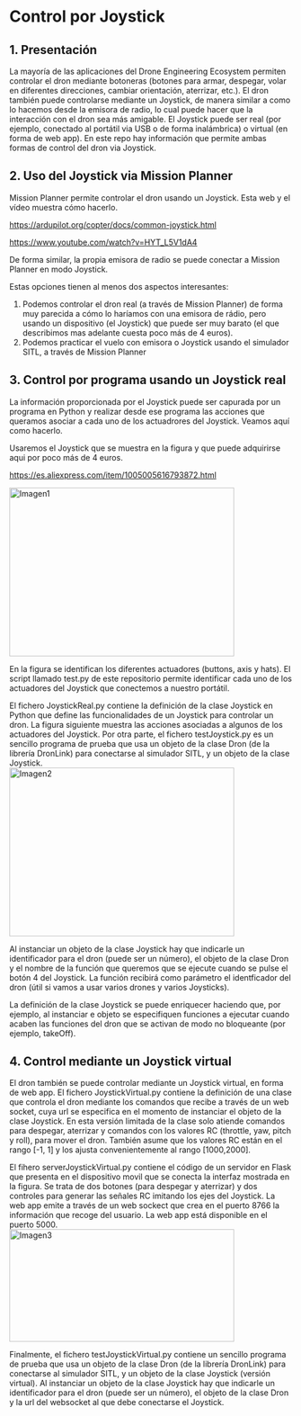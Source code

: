 # Control por Joystick   
## 1. Presentación
La mayoría de las aplicaciones del Drone Engineering Ecosystem permiten controlar el dron mediante botoneras (botones para armar, despegar, volar en diferentes direcciones, cambiar orientación, aterrizar, etc.). El dron también puede controlarse mediante un Joystick, de manera similar a como lo hacemos desde la emisora de radio, lo cual puede hacer que la interacción con el dron sea más amigable. El Joystick puede ser real (por ejemplo, conectado al portátil via USB o de forma inalámbrica) o virtual (en forma de web app). En este repo hay información que permite ambas formas de control del dron via Joystick.    
    
## 2. Uso del Joystick via Mission Planner    
Mission Planner permite controlar el dron usando un Joystick. Esta web y el vídeo muestra cómo hacerlo.    
   
https://ardupilot.org/copter/docs/common-joystick.html     
      
https://www.youtube.com/watch?v=HYT_L5V1dA4      

De forma similar, la propia emisora de radio se puede conectar a Mission Planner en modo Joystick.    

Estas opciones tienen al menos dos aspectos interesantes:
1. Podemos controlar el dron real (a través de Mission Planner) de forma muy parecida a cómo lo haríamos con una emisora de rádio, pero usando un dispositivo (el Joystick) que puede ser muy barato (el que describimos mas adelante cuesta poco más de 4 euros).
2. Podemos practicar el vuelo con emisora o Joystick usando el simulador SITL, a través de Mission Planner

## 3. Control por programa usando un Joystick real         
La información proporcionada por el Joystick puede ser capurada por un programa en Python y realizar desde ese programa las acciones que queramos asociar a cada uno de los actuadrores del Joystick. Veamos aquí como hacerlo.    
    
Usaremos el Joystick que se muestra en la figura y que puede adquirirse aqui por poco más de 4 euros.     
    
https://es.aliexpress.com/item/1005005616793872.html      

<img width="400" height="300" alt="Imagen1" src="https://github.com/user-attachments/assets/ead600c7-5699-48ac-b045-13f11f5ed188" />

En la figura se identifican los diferentes actuadores (buttons, axis y hats). El script llamado test.py de este repositorio permite identificar cada uno de los actuadores del Joystick que conectemos a nuestro portátil.   
    
El fichero JoystickReal.py contiene la definición de la clase Joystick en Python que define las funcionalidades de un Joystick para controlar un dron. La figura siguiente muestra las acciones asociadas a algunos de los actuadores del Joystick. Por otra parte, el fichero testJoystick.py es un sencillo programa de prueba que usa un objeto de la clase Dron (de la librería DronLink) para conectarse al simulador SITL, y un objeto de la clase Joystick.     
      <img width="400" height="300" alt="Imagen2" src="https://github.com/user-attachments/assets/296c28ab-f331-4d11-a906-2e38e217d441" />

Al instanciar un objeto de la clase Joystick hay que indicarle un identificador para el dron (puede ser un número), el objeto de la clase Dron y el nombre de la función que queremos que se ejecute cuando se pulse el botón 4 del Joystick. La función recibirá como parámetro el identficador del dron (útil si vamos a usar varios drones y varios Joysticks).     
     
La definición de la clase Joystick se puede enriquecer haciendo que, por ejemplo, al instanciar e objeto se especifiquen funciones a ejecutar cuando acaben las funciones del dron que se activan de modo no bloqueante (por ejemplo, takeOff).     

## 4. Control mediante un Joystick virtual     
El dron también se puede controlar mediante un Joystick virtual, en forma de web app. El fichero JoystickVirtual.py contiene la definición de una clase que controla el dron mediante los comandos que recibe a través de un web socket, cuya url se especifica en el momento de instanciar el objeto de la clase Joystick. En esta versión limitada de la clase solo atiende comandos para despegar, aterrizar y comandos con los valores RC (throttle, yaw, pitch y roll), para mover el dron. También asume que los valores RC están en el rango [-1, 1] y los ajusta convenientemente al rango [1000,2000].    

El fihero serverJoystickVirtual.py contiene el código de un servidor en Flask que presenta en el dispositivo movil que se conecta la interfaz mostrada en la figura. Se trata de dos botones (para despegar y aterrizar) y dos controles para generar las señales RC imitando los ejes del Joystick. La web app emite  a través de un web sockect que crea en el puerto 8766 la información que recoge del usuario. La web app está disponible en el puerto 5000.     
   <img width="400" height="200" alt="Imagen3" src="https://github.com/user-attachments/assets/d15b38f6-2b3e-4a04-a008-fece47ce43c8" />

Finalmente, el fichero testJoystickVirtual.py contiene un sencillo programa de prueba que usa un objeto de la clase Dron (de la librería DronLink) para conectarse al simulador SITL, y un objeto de la clase Joystick (versión virtual). Al instanciar un objeto de la clase Joystick hay que indicarle un identificador para el dron (puede ser un número), el objeto de la clase Dron y la url del websocket al que debe conectarse el Joystick.






 
